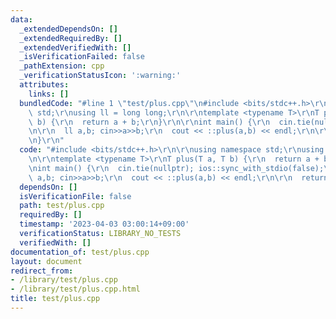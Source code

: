 ```yaml
---
data:
  _extendedDependsOn: []
  _extendedRequiredBy: []
  _extendedVerifiedWith: []
  _isVerificationFailed: false
  _pathExtension: cpp
  _verificationStatusIcon: ':warning:'
  attributes:
    links: []
  bundledCode: "#line 1 \"test/plus.cpp\"\n#include <bits/stdc++.h>\r\n\r\nusing namespace\
    \ std;\r\nusing ll = long long;\r\n\r\ntemplate <typename T>\r\nT plus(T a, T\
    \ b) {\r\n  return a + b;\r\n}\r\n\r\nint main() {\r\n  cin.tie(nullptr); ios::sync_with_stdio(false);\r\
    \n\r\n  ll a,b; cin>>a>>b;\r\n  cout << ::plus(a,b) << endl;\r\n\r\n  return 0;\r\
    \n}\r\n"
  code: "#include <bits/stdc++.h>\r\n\r\nusing namespace std;\r\nusing ll = long long;\r\
    \n\r\ntemplate <typename T>\r\nT plus(T a, T b) {\r\n  return a + b;\r\n}\r\n\r\
    \nint main() {\r\n  cin.tie(nullptr); ios::sync_with_stdio(false);\r\n\r\n  ll\
    \ a,b; cin>>a>>b;\r\n  cout << ::plus(a,b) << endl;\r\n\r\n  return 0;\r\n}\r\n"
  dependsOn: []
  isVerificationFile: false
  path: test/plus.cpp
  requiredBy: []
  timestamp: '2023-04-03 03:00:14+09:00'
  verificationStatus: LIBRARY_NO_TESTS
  verifiedWith: []
documentation_of: test/plus.cpp
layout: document
redirect_from:
- /library/test/plus.cpp
- /library/test/plus.cpp.html
title: test/plus.cpp
---
```

